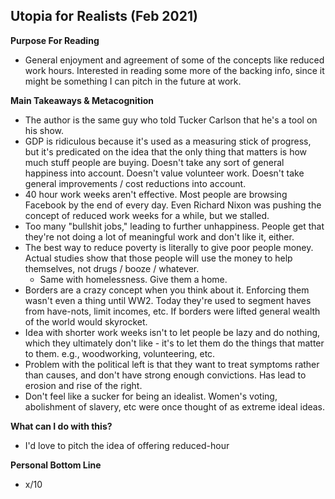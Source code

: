 ## Utopia for Realists (Feb 2021)

**Purpose For Reading**
- General enjoyment and agreement of some of the concepts like reduced work hours. Interested in reading some more of the backing info, since it might be something I can pitch in the future at work.
 
**Main Takeaways & Metacognition**
- The author is the same guy who told Tucker Carlson that he's a tool on his show.
- GDP is ridiculous because it's used as a measuring stick of progress, but it's predicated on the idea that the only thing that matters is how much stuff people are buying. Doesn't take any sort of general happiness into account. Doesn't value volunteer work. Doesn't take general improvements / cost reductions into account.
- 40 hour work weeks aren't effective. Most people are browsing Facebook by the end of every day. Even Richard Nixon was pushing the concept of reduced work weeks for a while, but we stalled.
- Too many "bullshit jobs," leading to further unhappiness. People get that they're not doing a lot of meaningful work and don't like it, either.
- The best way to reduce poverty is literally to give poor people money. Actual studies show that those people will use the money to help themselves, not drugs / booze / whatever.
	- Same with homelessness. Give them a home.
- Borders are a crazy concept when you think about it. Enforcing them wasn't even a thing until WW2. Today they're used to segment haves from have-nots, limit incomes, etc. If borders were lifted general wealth of the world would skyrocket.
- Idea with shorter work weeks isn't to let people be lazy and do nothing, which they ultimately don't like - it's to let them do the things that matter to them. e.g., woodworking, volunteering, etc.
- Problem with the political left is that they want to treat symptoms rather than causes, and don't have strong enough convictions. Has lead to erosion and rise of the right.
- Don't feel like a sucker for being an idealist. Women's voting, abolishment of slavery, etc were once thought of as extreme ideal ideas.

**What can I do with this?**
- I'd love to pitch the idea of offering reduced-hour

**Personal Bottom Line**
- x/10
<!--stackedit_data:
eyJoaXN0b3J5IjpbMTg5NjAyNjQ4OF19
-->